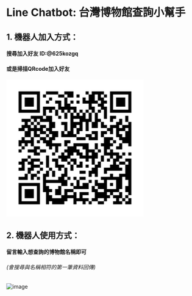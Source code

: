 # Line Chatbot: 台灣博物館查詢小幫手
## 1. 機器人加入方式：
#### 搜尋加入好友 ID:@625kozgq
#### 或是掃描QRcode加入好友
![image](https://github.com/pato830729/line/blob/master/625kozgq.png)
## 2. 機器人使用方式：
#### 留言輸入想查詢的博物館名稱即可
###### (會搜尋與名稱相符的第一筆資料回傳)
![image]([https://github.com/pato830729/line/blob/master/625kozgq.png](https://github.com/pato830729/line/blob/master/demo.png))
